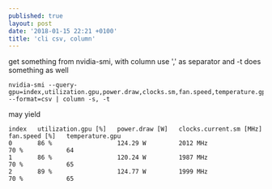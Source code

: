```yaml
---
published: true
layout: post
date: '2018-01-15 22:21 +0100'
title: 'cli csv, column'
---
```

get something from nvidia-smi, with column use ',' as separator and -t does something as well

	nvidia-smi --query-gpu=index,utilization.gpu,power.draw,clocks.sm,fan.speed,temperature.gpu --format=csv | column -s, -t

may yield

    index   utilization.gpu [%]   power.draw [W]   clocks.current.sm [MHz]   fan.speed [%]   temperature.gpu
    0       86 %                  124.29 W         2012 MHz                  70 %            64
    1       86 %                  120.24 W         1987 MHz                  70 %            65
    2       89 %                  124.77 W         1999 MHz                  70 %            65
